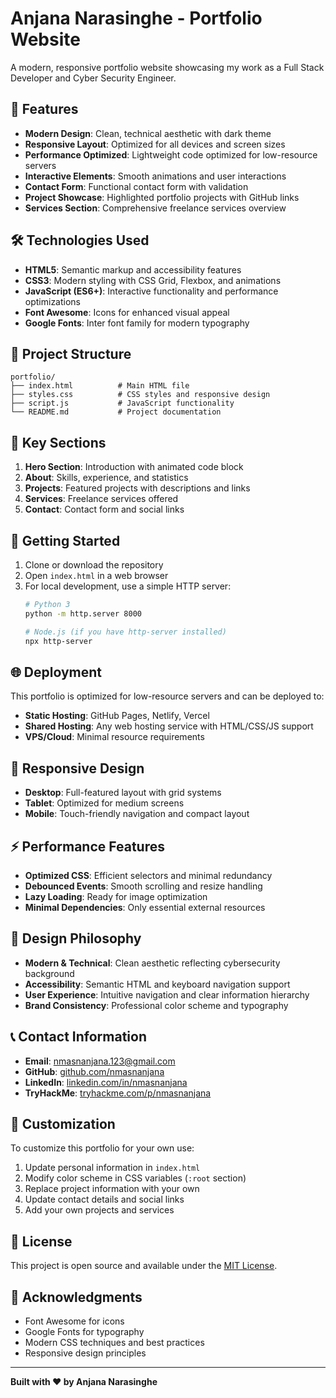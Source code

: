 # Anjana Narasinghe - Portfolio Website

A modern, responsive portfolio website showcasing my work as a Full Stack Developer and Cyber Security Engineer.

## 🚀 Features

- **Modern Design**: Clean, technical aesthetic with dark theme
- **Responsive Layout**: Optimized for all devices and screen sizes
- **Performance Optimized**: Lightweight code optimized for low-resource servers
- **Interactive Elements**: Smooth animations and user interactions
- **Contact Form**: Functional contact form with validation
- **Project Showcase**: Highlighted portfolio projects with GitHub links
- **Services Section**: Comprehensive freelance services overview

## 🛠️ Technologies Used

- **HTML5**: Semantic markup and accessibility features
- **CSS3**: Modern styling with CSS Grid, Flexbox, and animations
- **JavaScript (ES6+)**: Interactive functionality and performance optimizations
- **Font Awesome**: Icons for enhanced visual appeal
- **Google Fonts**: Inter font family for modern typography

## 📁 Project Structure

```
portfolio/
├── index.html          # Main HTML file
├── styles.css          # CSS styles and responsive design
├── script.js           # JavaScript functionality
└── README.md           # Project documentation
```

## 🎯 Key Sections

1. **Hero Section**: Introduction with animated code block
2. **About**: Skills, experience, and statistics
3. **Projects**: Featured projects with descriptions and links
4. **Services**: Freelance services offered
5. **Contact**: Contact form and social links

## 🚀 Getting Started

1. Clone or download the repository
2. Open `index.html` in a web browser
3. For local development, use a simple HTTP server:
   ```bash
   # Python 3
   python -m http.server 8000
   
   # Node.js (if you have http-server installed)
   npx http-server
   ```

## 🌐 Deployment

This portfolio is optimized for low-resource servers and can be deployed to:

- **Static Hosting**: GitHub Pages, Netlify, Vercel
- **Shared Hosting**: Any web hosting service with HTML/CSS/JS support
- **VPS/Cloud**: Minimal resource requirements

## 📱 Responsive Design

- **Desktop**: Full-featured layout with grid systems
- **Tablet**: Optimized for medium screens
- **Mobile**: Touch-friendly navigation and compact layout

## ⚡ Performance Features

- **Optimized CSS**: Efficient selectors and minimal redundancy
- **Debounced Events**: Smooth scrolling and resize handling
- **Lazy Loading**: Ready for image optimization
- **Minimal Dependencies**: Only essential external resources

## 🎨 Design Philosophy

- **Modern & Technical**: Clean aesthetic reflecting cybersecurity background
- **Accessibility**: Semantic HTML and keyboard navigation support
- **User Experience**: Intuitive navigation and clear information hierarchy
- **Brand Consistency**: Professional color scheme and typography

## 📞 Contact Information

- **Email**: nmasnanjana.123@gmail.com
- **GitHub**: [github.com/nmasnanjana](https://github.com/nmasnanjana)
- **LinkedIn**: [linkedin.com/in/nmasnanjana](https://www.linkedin.com/in/nmasnanjana/)
- **TryHackMe**: [tryhackme.com/p/nmasnanjana](https://tryhackme.com/p/nmasnanjana)

## 🔧 Customization

To customize this portfolio for your own use:

1. Update personal information in `index.html`
2. Modify color scheme in CSS variables (`:root` section)
3. Replace project information with your own
4. Update contact details and social links
5. Add your own projects and services

## 📄 License

This project is open source and available under the [MIT License](LICENSE).

## 🙏 Acknowledgments

- Font Awesome for icons
- Google Fonts for typography
- Modern CSS techniques and best practices
- Responsive design principles

---

**Built with ❤️ by Anjana Narasinghe**
